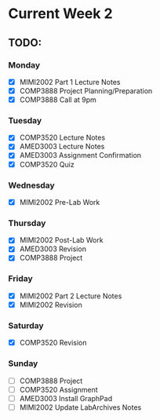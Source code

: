 # Current Week 2

## TODO:

### Monday

- [x] MIMI2002 Part 1 Lecture Notes
- [x] COMP3888 Project Planning/Preparation
- [x] COMP3888 Call at 9pm

### Tuesday

- [x] COMP3520 Lecture Notes
- [x] AMED3003 Lecture Notes
- [x] AMED3003 Assignment Confirmation
- [x] COMP3520 Quiz

### Wednesday

- [x] MIMI2002 Pre-Lab Work

### Thursday

- [x] MIMI2002 Post-Lab Work
- [x] AMED3003 Revision
- [x] COMP3888 Project

### Friday

- [x] MIMI2002 Part 2 Lecture Notes
- [x] MIMI2002 Revision

### Saturday

- [x] COMP3520 Revision

### Sunday

- [ ] COMP3888 Project
- [ ] COMP3520 Assignment
- [ ] AMED3003 Install GraphPad
- [ ] MIMI2002 Update LabArchives Notes
